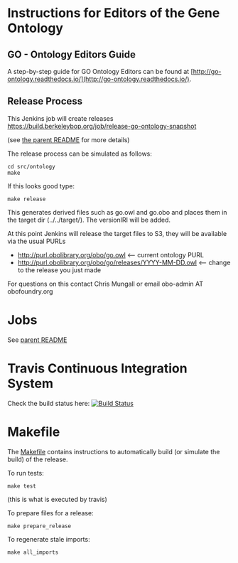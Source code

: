 # Instructions for Editors of the Gene Ontology

## GO - Ontology Editors Guide

A step-by-step guide for GO Ontology Editors can be found at [http://go-ontology.readthedocs.io/](http://go-ontology.readthedocs.io/).

## Release Process

This Jenkins job will create releases https://build.berkeleybop.org/job/release-go-ontology-snapshot

(see [the parent README](../../README.md) for more details)

The release process can be simulated as follows:

    cd src/ontology
    make

If this looks good type:

    make release

This generates derived files such as go.owl and go.obo and places
them in the target dir (../../target/). The versionIRI will be added.

At this point Jenkins will release the target files to S3, they will be available via the usual PURLs

 * http://purl.obolibrary.org/obo/go.owl <-- current ontology PURL
 * http://purl.obolibrary.org/obo/go/releases/YYYY-MM-DD.owl <-- change to the release you just made

For questions on this contact Chris Mungall or email obo-admin AT obofoundry.org

# Jobs

See [parent README](../../README.md)

# Travis Continuous Integration System

Check the build status here: [![Build Status](https://travis-ci.org/geneontology/go-ontology.svg?branch=master)](https://travis-ci.org/geneontology/go-ontology)

# Makefile

The [Makefile](Makefile) contains instructions to automatically build (or simulate the build) of the release.

To run tests:

`make test`

(this is what is executed by travis)

To prepare files for a release:

`make prepare_release`

To regenerate stale imports:

`make all_imports`
